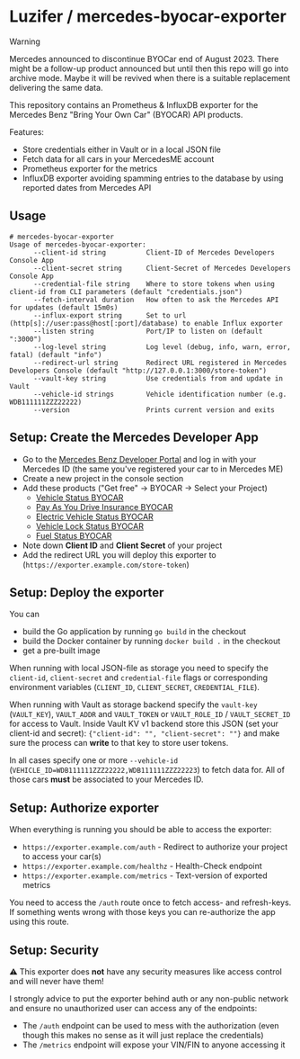 # Luzifer / mercedes-byocar-exporter

> [!WARNING]  
> Mercedes announced to discontinue BYOCar end of August 2023. There might be a follow-up product announced but until then this repo will go into archive mode. Maybe it will be revived when there is a suitable replacement delivering the same data.

This repository contains an Prometheus & InfluxDB exporter for the Mercedes Benz "Bring Your Own Car" (BYOCAR) API products.

Features:

- Store credentials either in Vault or in a local JSON file
- Fetch data for all cars in your MercedesME account
- Prometheus exporter for the metrics
- InfluxDB exporter avoiding spamming entries to the database by using reported dates from Mercedes API

## Usage

```console
# mercedes-byocar-exporter
Usage of mercedes-byocar-exporter:
      --client-id string          Client-ID of Mercedes Developers Console App
      --client-secret string      Client-Secret of Mercedes Developers Console App
      --credential-file string    Where to store tokens when using client-id from CLI parameters (default "credentials.json")
      --fetch-interval duration   How often to ask the Mercedes API for updates (default 15m0s)
      --influx-export string      Set to url (http[s]://user:pass@host[:port]/database) to enable Influx exporter
      --listen string             Port/IP to listen on (default ":3000")
      --log-level string          Log level (debug, info, warn, error, fatal) (default "info")
      --redirect-url string       Redirect URL registered in Mercedes Developers Console (default "http://127.0.0.1:3000/store-token")
      --vault-key string          Use credentials from and update in Vault
      --vehicle-id strings        Vehicle identification number (e.g. WDB111111ZZZ22222)
      --version                   Prints current version and exits
```

## Setup: Create the Mercedes Developer App

- Go to the [Mercedes Benz Developer Portal](https://developer.mercedes-benz.com/) and log in with your Mercedes ID (the same you've registered your car to in Mercedes ME)
- Create a new project in the console section
- Add these products ("Get free" -> BYOCAR -> Select your Project)
  - [Vehicle Status BYOCAR](https://developer.mercedes-benz.com/products/vehicle_status)
  - [Pay As You Drive Insurance BYOCAR](https://developer.mercedes-benz.com/products/pay_as_you_drive_insurance)
  - [Electric Vehicle Status BYOCAR](https://developer.mercedes-benz.com/products/electric_vehicle_status)
  - [Vehicle Lock Status BYOCAR](https://developer.mercedes-benz.com/products/vehicle_lock_status)
  - [Fuel Status BYOCAR](https://developer.mercedes-benz.com/products/fuel_status)
- Note down **Client ID** and **Client Secret** of your project
- Add the redirect URL you will deploy this exporter to (`https://exporter.example.com/store-token`)

## Setup: Deploy the exporter

You can

- build the Go application by running `go build` in the checkout
- build the Docker container by running `docker build .` in the checkout
- get a pre-built image

When running with local JSON-file as storage you need to specify the `client-id`, `client-secret` and `credential-file` flags or corresponding environment variables (`CLIENT_ID`, `CLIENT_SECRET`, `CREDENTIAL_FILE`).

When running with Vault as storage backend specify the `vault-key` (`VAULT_KEY`), `VAULT_ADDR` and `VAULT_TOKEN` or `VAULT_ROLE_ID` / `VAULT_SECRET_ID` for access to Vault. Inside Vault KV v1 backend store this JSON (set your client-id and secret): `{"client-id": "", "client-secret": ""}` and make sure the process can **write** to that key to store user tokens.

In all cases specify one or more `--vehicle-id` (`VEHICLE_ID=WDB111111ZZZ22222,WDB111111ZZZ22223`) to fetch data for. All of those cars **must** be associated to your Mercedes ID.

## Setup: Authorize exporter

When everything is running you should be able to access the exporter:

- `https://exporter.example.com/auth` - Redirect to authorize your project to access your car(s)
- `https://exporter.example.com/healthz` - Health-Check endpoint
- `https://exporter.example.com/metrics` - Text-version of exported metrics

You need to access the `/auth` route once to fetch access- and refresh-keys. If something wents wrong with those keys you can re-authorize the app using this route.

## Setup: Security

⚠️ This exporter does **not** have any security measures like access control and will never have them!

I strongly advice to put the exporter behind auth or any non-public network and ensure no unauthorized user can access any of the endpoints:

- The `/auth` endpoint can be used to mess with the authorization (even though this makes no sense as it will just replace the credentials)
- The `/metrics` endpoint will expose your VIN/FIN to anyone accessing it
